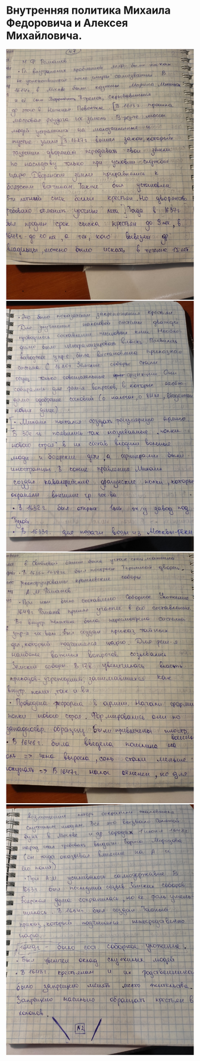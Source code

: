 ﻿# Внутренняя политика Михаила Федоровича и Алексея Михайловича.

![](./1.jpg)
![](./2.jpg)
![](./3.jpg)
![](./4.jpg)